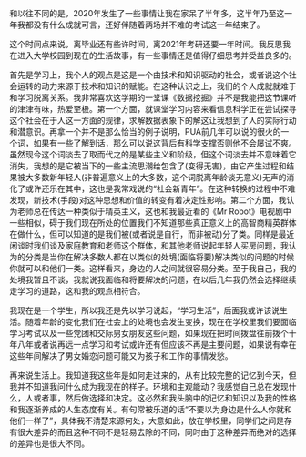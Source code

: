 ​		和以往不同的是，2020年发生了一些事情让我在家呆了半年多，这半年乃至这一年我都没有什么成就可言，还好伴随着两场并不难的考试这一年结束了。

​		这个时间点来说，离毕业还有些许时间，离2021年考研还要一年时间。我反思我在进入大学校园到现在的生活故事，有一些事情还是值得仔细思考并受益良多的。

​		首先是学习上，我个人的观点是这是一个由技术和知识驱动的社会，或者说这个社会运转的动力来源于技术和知识的赋能。在这种认识之上，我们的个人成就就难于和学习脱离关系。我非常喜欢这学期的一堂课《数据挖掘》并不是我能把这节课听的津津有味，热爱至极。第一个方面，就课堂学习内容来看信息科学正在尝试探寻这个社会在于人这一方面的规律，求解数据表象下的解这让我想到了人的实际行动和潜意识。再拿一个并不是那么恰当的例子说明，PUA前几年可以说的很火的一个词，如果有一些了解到话，那么可以说这背后有科学支撑否则他不会屡试不爽。虽然现今这个词淡去了取而代之的是某些主义和阶级，但这个词淡去并不意味着它消失，我想的是它被当下的一些主流思潮给包含了(变得无害)，由它产生过程和结果被大多数新年轻人(非普遍意义上的大多数，这个词脱离年龄谈无意义)无声的消化了或许还乐在其中，这也是我常戏说的“社会新青年”。在这种转换的过程中不难发现，新技术(手段)对这种思想和价值的转变有着决定性影响。第二个方面，我认为老师总在传达一种类似于精英主义，这也和我最近看的《Mr Robot》电视剧中一些相似，碍于我们现在所处的位置我们不知道那些真正意义上的高智商精英群体在做什么，但可以知道的是我们被(或者说是自行，而非被动)分了类。同样是最近闲谈时我们谈及家庭教育和老师这个群体，和其他老师说起年轻人买房问题，我认为的分类是当你在解决多数人都在以类似的处境(面临将要)解决类似的问题的时候你就可以和他们一类。这样看来，身边的人之间就很容易分类。至于我自己，我的处境我暂且不谈，我就说我面临和将要解决的问题，在以后几年我仍然会选择继续走学习的道路，这和我的观点相符合。

​		我现在是一个学生，所以我还是先以学习说起，“学习生活”，后面我或许该说生活。随着年龄的变化我们在社会上的处境也会发生变换，现在在学校里我们要面临学习考试以及一些党团和交际男女朋友这些问题，如果现在把时间拨盘往前拨个十年八年或者说再远一点学习和考试或许还有但应该不再是主要问题，如果说有幸在这些年间解决了男女婚恋问题可能又为孩子和工作的事情发愁。

​		再来说生活上。我知道我这些年是如何走过来的，从有比较完整的记忆到今天，但我并不知道我问什么成为我现在的样子。环境和主观能动？我感觉自己总在发现什么，人或者事，然后做选择和决定。这必然和我头脑中的记忆和知识以及我的性格和我逐渐养成的人生态度有关。有句常被乐道的话“不要以为身边是什么人你就和他们一样了”，具体我不清楚来源何处，大意如此，放在学校里，同学们之间是存有很大差异的而且这种不同不是轻易去除的不同，同时由于这种差异而绝对的选择的差异也是很大不同。